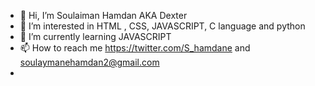 - 👋 Hi, I’m Soulaiman Hamdan AKA Dexter 
- 👀 I’m interested in HTML , CSS, JAVASCRIPT, C language and python
- 🌱 I’m currently learning JAVASCRIPT 
- 📫 How to reach me https://twitter.com/S_hamdane and soulaymanehamdan2@gmail.com
- <!--- - 💞️ I’m looking to collaborate on ... (this should be in the 4th line)--->
<!---
Dexter88xD/Dexter88xD is a ✨ special ✨ repository because its `README.md` (this file) appears on your GitHub profile.
You can click the Preview link to take a look at your changes.
--->
